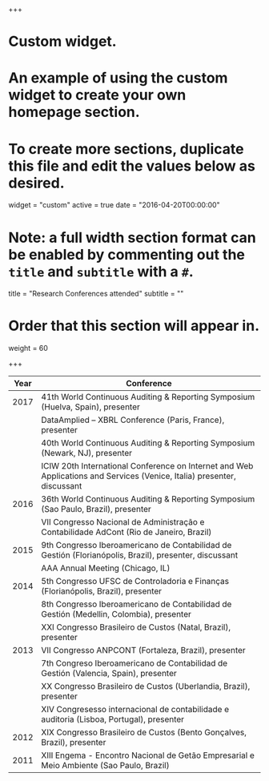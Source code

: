 +++
# Custom widget.
# An example of using the custom widget to create your own homepage section.
# To create more sections, duplicate this file and edit the values below as desired.
widget = "custom"
active = true
date = "2016-04-20T00:00:00"

# Note: a full width section format can be enabled by commenting out the `title` and `subtitle` with a `#`.
title = "Research Conferences attended"
subtitle = ""

# Order that this section will appear in.
weight = 60

+++

|Year	| Conference 																											|
| ----- | --------------------------------------------------------------------------------------------------------------------- |
|2017	|41th World Continuous Auditing & Reporting Symposium (Huelva, Spain), presenter										|
|    	|DataAmplied – XBRL Conference (Paris, France), presenter																|
|		|40th World Continuous Auditing & Reporting Symposium (Newark, NJ), presenter											|
|		|ICIW 20th International Conference on Internet and Web Applications and Services (Venice, Italia) presenter, discussant|
|2016	|36th World Continuous Auditing & Reporting Symposium (Sao Paulo, Brazil), presenter									|
|		|VII Congresso Nacional de Administração e Contabilidade AdCont (Rio de Janeiro, Brazil)								|
|2015 	|9th Congresso Iberoamericano de Contabilidad de Gestión (Florianópolis, Brazil), presenter, discussant					|
|		|AAA Annual Meeting (Chicago, IL)																						|
|2014 	|5th Congresso UFSC de Controladoria e Finanças (Florianópolis, Brazil), presenter										|
|		|8th Congresso Iberoamericano de Contabilidad de Gestión (Medellin, Colombia), presenter								|
|		|XXI Congresso Brasileiro de Custos (Natal, Brazil), presenter															|
|2013 	|VII Congresso ANPCONT (Fortaleza, Brazil), presenter																	|
|		|7th Congreso Iberoamericano de Contabilidad de Gestión (Valencia, Spain), presenter									|
|		|XX Congresso Brasileiro de Custos (Uberlandia, Brazil), presenter														|
|		|XIV Congresesso internacional de contabilidade e auditoria (Lisboa, Portugal), presenter								|
|2012 	|XIX Congresso Brasileiro de Custos (Bento Gonçalves, Brazil), presenter												|
|2011 	|XIII Engema - Encontro Nacional de Getão Empresarial e Meio Ambiente (Sao Paulo, Brazil)								|